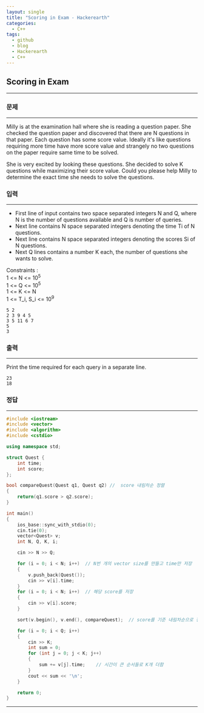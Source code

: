 ```yaml
---
layout: single
title: "Scoring in Exam - Hackerearth"
categories:
  - C++
tags:
  - github
  - blog
  - Hackerearth
  - C++
---
```

## **Scoring in Exam**
---

### 문제
---
Milly is at the examination hall where she is reading a question paper. She checked the question paper and discovered that there are N questions in that paper. Each question has some score value. Ideally it's like questions requiring more time have more score value and strangely no two questions on the paper require same time to be solved.

She is very excited by looking these questions. She decided to solve K questions while maximizing their score value. Could you please help Milly to determine the exact time she needs to solve the questions.

### 입력
---
  + First line of input contains two space separated integers N and Q, where N is the number of questions available and Q is number of queries.
  + Next line contains N space separated integers denoting the time Ti of N questions.
  + Next line contains N space separated integers denoting the scores Si of N questions.
  + Next Q lines contains a number K each, the number of questions she wants to solve.

Constraints :  
1 <= N <= 10<sup>5</sup>  
1 <= Q <= 10<sup>5</sup>    
1 <= K <= N  
1 <= T_i, S_i <= 10<sup>9</sup>    
```
5 2
2 3 9 4 5
3 5 11 6 7
5
3
```

### 출력
---
Print the time required for each query in a separate line.
```
23
18
```

### 정답
---
```c++
#include <iostream>
#include <vector>
#include <algorithm>
#include <cstdio>

using namespace std;

struct Quest {
	int time;
	int score;
};

bool compareQuest(Quest q1, Quest q2) //  score 내림차순 정렬
{
	return(q1.score > q2.score);
}

int main()
{
	ios_base::sync_with_stdio(0);
	cin.tie(0);
	vector<Quest> v;
	int N, Q, K, i;

	cin >> N >> Q;

	for (i = 0; i < N; i++)  // N번 개의 vector size를 만들고 time만 저장
	{
		v.push_back(Quest());
		cin >> v[i].time;
	}
	for (i = 0; i < N; i++)  // 해당 score를 저장
	{
		cin >> v[i].score;
	}

	sort(v.begin(), v.end(), compareQuest);  // score를 기준 내림차순으로 정렬

	for (i = 0; i < Q; i++)
	{
		cin >> K;
		int sum = 0;
		for (int j = 0; j < K; j++)
		{
			sum += v[j].time;    // 시간이 큰 순서들로 K개 더함
		}
		cout << sum << '\n';
	}

	return 0;
}
```

---
